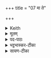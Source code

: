 +++
title = "07 मा ते"

+++


<details><summary>Keith</summary>

May we not [5], O strong one, in this distress,  
Be handed over to evil, O lord of the ways;  
Guard us with true protection;  
May we be dear to you among the princes.
</details>

<details><summary>मूलम्</summary>

मा ते॑ अ॒स्याम् [50] सहसाव॒न्परि॑ष्टाव॒घाय॑ भूम हरिवᳶ परा॒दै ।   
त्राय॑स्व नोऽवृ॒केभि॒र्वरू॑थै॒स्तव॑ प्रि॒यास॑स्सू॒रिषु॑ स्याम  ॥
</details>

<details><summary>पद-पाठः</summary>

मा । ते॒ । अ॒स्याम् । स॒ह॒सा॒व॒न्निति॑ सहसा-व॒न्न्॒ । परि॑ष्टौ । अ॒घाय॑ । भू॒म॒ । ह॒रि॒व॒ इति॑ हरि-वः॒ । प॒रा॒दा इति॑ परा-दै ॥   
त्राय॑स्व । नः॒ । अ॒वृ॒केभिः॑ । वरू॑थैः । तव॑ । प्रि॒यासः॑ । सू॒रिषु॑ । स्या॒म॒ ॥ 
</details>

<details><summary>भट्टभास्कर-टीका</summary>

हे **सहसावन्** बलवन् इन्द्र । सह एव सहसं बलं तद्वान् ।  
'अन्येषामपि दृश्यते' इति दीर्घत्वम् । यद्वा - अवतु-प्रत्ययश् छान्दसः। 

**ते** तवास्यां **परिष्टौ** परितस् सर्वतस् सर्वस्याम् इष्टौ ।  
छान्दसं ह्रस्वत्वम्, शकन्ध्वादित्वाद्वा पररूपत्वम् । 

**अघाय** पापाय कर्म-वैगुण्य-लक्षणाय **मा भूम** विगुणकारिणो न भवेम ; सर्वेणापि प्रकारेणाविगुणो यज्ञोस्त्विति यावत् ।  
हे **हरिवः** हरिवन् हरिभिर्हयै स्तद्वान् । 'मतुवसोः' इति रुत्वम् ।  

**परादै** परदानाय च **मा भूम** प्रत्याख्यानाय । अन्येभ्यो दानं परादाः । 'क्विप्च' इति क्विप् । चतुर्थ्येकवचने आकारलोपाभावश्छान्दसः ।  
यद्वा - तुमर्थे कैप्रत्ययः, यथा - 'प्रयै' इति ।  
परादातुं च वयं **मा भूम** कदापि त्वया त्याज्या मा भूमेत्यर्थः ।  

तस्मान् नो ऽस्मान् **त्रायस्व** रक्ष **अवृकेभिः** अवृकैश् चोरादि-हिंसक-रहितैः **वरूथैर्** गुप्तियुक्तैर् परदानाय ; ईदृशगृहवासिनः कृत्वा त्रायस्वेति । 'नञ्सुऋभ्याम्' इत्यवृकशब्दोन्तोदात्तः । 

किम्बहुना - **सूरिषु** मेधाविषु मध्ये वयम् एव तव **प्रियासः** प्रियास् स्याम भवेम । आज्जसेरसुक् । 'युष्मदस्मदोर्ङसि' इति तवशब्द आद्युदात्तः ॥
</details>

<details><summary>सायण-टीका</summary>

मा ते अस्यमिति। हे सहसावन्बलवन्निन्द्रास्यां परिष्टौ परित्राणार्थं क्रियमाणायामिष्टौ वयमघाय वैकल्याय मा भूम, अस्मदनुष्ठिते कर्मणि वैकल्यं मा भूदित्यर्थः। हे हरिवो हरिभिरश्वैस्तद्वन्परादै परादातुं त्वामवज्ञातुं वयं मा भूम कदाचिदप्यवज्ञां मा करवामेत्यर्थः। त्वं नोऽस्मानवृकेभिर्हिंसकरहितैर्वरूथैर्गृहैस्त्रायस्व। तादृशान्गृहान्प्रयच्छ। सूरिषु विद्वत्सु यजमानेषु मध्ये वयं तव प्रिया भवेम।  
</details>
